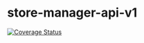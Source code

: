 # store-manager-api-v1
[![Coverage Status](https://coveralls.io/repos/github/bryyoz/store-manager-api-v1/badge.svg)](https://coveralls.io/github/bryyoz/store-manager-api-v1)